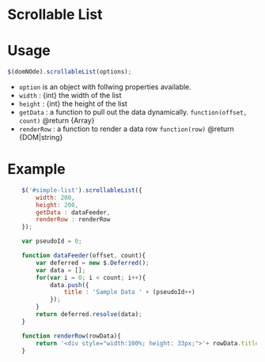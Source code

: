 Scrollable List
===============

Usage
=====
```js
$(domNOde).scrollableList(options);
```

* `option` is an object with follwing properties available.
 * `width` : {int} the width of the list
 * `height` : {int} the height of the list
 * `getData` : a function to pull out the data dynamically.
   `function(offset, count)` @return {Array}
 * `renderRow` : a function to render a data row
   `function(row)` @return {DOM|string}

Example
======
```js
    $('#simple-list').scrollableList({
        width: 200,
        height: 200,
        getData : dataFeeder,
        renderRow : renderRow
    });

    var pseudoId = 0;

    function dataFeeder(offset, count){
        var deferred = new $.Deferred();
        var data = [];
        for(var i = 0; i < count; i++){
            data.push({
                title : 'Sample Data ' + (pseudoId++)
            });
        }
        return deferred.resolve(data);
    }

    function renderRow(rowData){
        return '<div style="width:100%; height: 33px;">'+ rowData.title +'</div>';
    }
```
